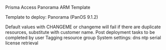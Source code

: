 Prisma Access Panorama ARM Template


Template to deploy:
Panorama (PanOS 9.1.2)

Default values with CHANGEME or changeme will fail if there are duplicate resources, substitute with customer name.
Post deployment tasks to be completed by user
  Tagging resource group
  System settings:
    dns
    ntp
    serial
    license retrieval
